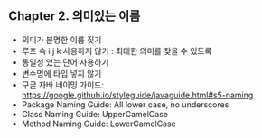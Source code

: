   ## Chapter 2. 의미있는 이름
- 의미가 분명한 이름 짓기
- 루프 속 i j k 사용하지 않기 : 최대한 의미를 찾을 수 있도록
- 통일성 있는 단어 사용하기
- 변수명에 타입 넣지 않기
- 구글 자바 네이밍 가이드: https://google.github.io/styleguide/javaguide.html#s5-naming
- Package Naming Guide: All lower case, no underscores
- Class Naming Guide: UpperCamelCase
- Method Naming Guide: LowerCamelCase
